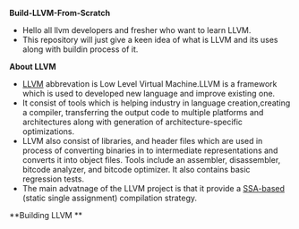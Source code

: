 **Build-LLVM-From-Scratch**
- Hello all llvm developers and fresher who want to learn LLVM.
- This repository will just give a keen idea of what is LLVM and its uses along with buildin process of it.

**About LLVM**
- [LLVM](https://llvm.org/) abbrevation is Low Level Virtual Machine.LLVM is a framework which is used to developed new language and improve existing     one.
- It consist of tools which is helping industry in language creation,creating a compiler, transferring the output code to multiple platforms and           architectures along with generation of architecture-specific optimizations.
- LLVM also consist of libraries, and header files which are used in process of converting binaries in to intermediate representations and converts it     into object files. Tools include an assembler, disassembler, bitcode analyzer, and bitcode optimizer. It also contains basic regression tests.
- The main advatnage of the LLVM project is that it provide a [SSA-based](https://en.wikipedia.org/wiki/Static_single_assignment_form)  (static single     assignment) compilation strategy.</br>

**Building LLVM **
